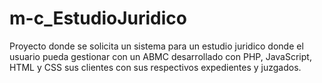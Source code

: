 # m-c_EstudioJuridico
Proyecto donde se solicita un sistema para un estudio juridico donde el usuario pueda gestionar con un ABMC desarrollado con PHP, JavaScript, HTML y CSS sus clientes con sus respectivos expedientes y juzgados.
